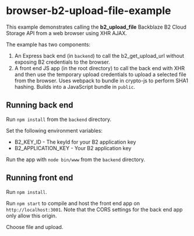 # browser-b2-upload-file-example

This example demonstrates calling the **b2_upload_file** Backblaze B2 Cloud Storage API from a web browser using XHR AJAX.

The example has two components:

1. An Express back end (in `backend`) to call the b2_get_upload_url without exposing B2 credentials to the browser.
2. A front end JS app (in the root directory) to call the back end with XHR and then use the temporary upload credentials to upload a selected file from the browser. Uses webpack to bundle in crypto-js to perform SHA1 hashing. Builds into a JavaScript bundle in `public`.

## Running back end

Run `npm install` from the `backend` directory.

Set the following environment variables:

* B2_KEY_ID - The keyId for your B2 application key
* B2_APPLICATION_KEY - Your B2 application key

Run the app with `node bin/www` from the `backend` directory.

## Running front end

Run `npm install`.

Run `npm start` to compile and host the front end app on `http://localhost:3001`. Note that the CORS settings for the back end app only allow this origin.

Choose file and upload.

